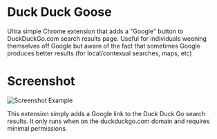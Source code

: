 # Duck Duck Goose

Ultra simple Chrome extension that adds a "Google" button to DuckDuckGo.com search results page. 
Useful for individuals weening themselves off Google but aware of the fact that sometimes Google produces better results (for local/contexual searches, maps, etc)

# Screenshot

![Screenshot Example](https://i.imgur.com/kercPrj.png)

This extension simply adds a Google link to the Duck Duck Go search results. It only runs when on the duckduckgo.com domain and requires minimal permissions.
